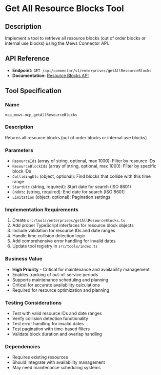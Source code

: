 # Get All Resource Blocks Tool

## Description
Implement a tool to retrieve all resource blocks (out of order blocks or internal use blocks) using the Mews Connector API.

## API Reference
- **Endpoint:** `GET /api/connector/v1/enterprises/getAllResourceBlocks`
- **Documentation:** [Resource Blocks API](https://mews-systems.gitbook.io/connector-api/operations/enterprises#get-all-resource-blocks)

## Tool Specification

### Name
`mcp_mews-mcp_getAllResourceBlocks`

### Description
Returns all resource blocks (out of order blocks or internal use blocks)

### Parameters
- `ResourceIds` (array of string, optional, max 1000): Filter by resource IDs
- `ResourceBlockIds` (array of string, optional, max 1000): Filter by specific block IDs
- `CollidingUtc` (object, optional): Find blocks that collide with this time range
- `StartUtc` (string, required): Start date for search (ISO 8601)
- `EndUtc` (string, required): End date for search (ISO 8601)
- `Limitation` (object, optional): Pagination settings

### Implementation Requirements
1. Create `src/tools/enterprises/getAllResourceBlocks.ts`
2. Add proper TypeScript interfaces for resource block objects
3. Include validation for resource IDs and date ranges
4. Handle time collision detection logic
5. Add comprehensive error handling for invalid dates
6. Update tool registry in `src/tools/index.ts`

### Business Value
- **High Priority** - Critical for maintenance and availability management
- Enables tracking of out-of-service periods
- Supports maintenance scheduling and planning
- Critical for accurate availability calculations
- Required for resource optimization and planning

### Testing Considerations
- Test with valid resource IDs and date ranges
- Verify collision detection functionality
- Test error handling for invalid dates
- Test pagination with time-based filters
- Validate block duration and overlap handling

### Dependencies
- Requires existing resources
- Should integrate with availability management
- May need maintenance scheduling systems 